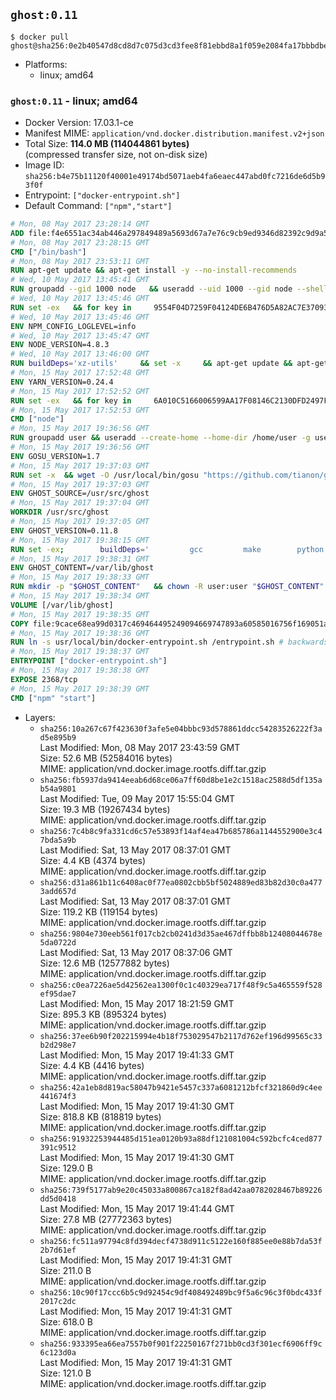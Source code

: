 ## `ghost:0.11`

```console
$ docker pull ghost@sha256:0e2b40547d8cd8d7c075d3cd3fee8f81ebbd8a1f059e2084fa17bbbdbe4cbdc6
```

-	Platforms:
	-	linux; amd64

### `ghost:0.11` - linux; amd64

-	Docker Version: 17.03.1-ce
-	Manifest MIME: `application/vnd.docker.distribution.manifest.v2+json`
-	Total Size: **114.0 MB (114044861 bytes)**  
	(compressed transfer size, not on-disk size)
-	Image ID: `sha256:b4e75b11120f40001e49174bd5071aeb4fa6eaec447abd0fc7216de6d5b93f0f`
-	Entrypoint: `["docker-entrypoint.sh"]`
-	Default Command: `["npm","start"]`

```dockerfile
# Mon, 08 May 2017 23:28:14 GMT
ADD file:f4e6551ac34ab446a297849489a5693d67a7e76c9cb9ed9346d82392c9d9a5fe in / 
# Mon, 08 May 2017 23:28:15 GMT
CMD ["/bin/bash"]
# Mon, 08 May 2017 23:53:11 GMT
RUN apt-get update && apt-get install -y --no-install-recommends 		ca-certificates 		curl 		wget 	&& rm -rf /var/lib/apt/lists/*
# Wed, 10 May 2017 13:45:41 GMT
RUN groupadd --gid 1000 node   && useradd --uid 1000 --gid node --shell /bin/bash --create-home node
# Wed, 10 May 2017 13:45:46 GMT
RUN set -ex   && for key in     9554F04D7259F04124DE6B476D5A82AC7E37093B     94AE36675C464D64BAFA68DD7434390BDBE9B9C5     FD3A5288F042B6850C66B31F09FE44734EB7990E     71DCFD284A79C3B38668286BC97EC7A07EDE3FC1     DD8F2338BAE7501E3DD5AC78C273792F7D83545D     B9AE9905FFD7803F25714661B63B535A4C206CA9     C4F0DFFF4E8C1A8236409D08E73BC641CC11F4C8     56730D5401028683275BD23C23EFEFE93C4CFFFE   ; do     gpg --keyserver ha.pool.sks-keyservers.net --recv-keys "$key" ||     gpg --keyserver pgp.mit.edu --recv-keys "$key" ||     gpg --keyserver keyserver.pgp.com --recv-keys "$key" ;   done
# Wed, 10 May 2017 13:45:46 GMT
ENV NPM_CONFIG_LOGLEVEL=info
# Wed, 10 May 2017 13:45:47 GMT
ENV NODE_VERSION=4.8.3
# Wed, 10 May 2017 13:46:00 GMT
RUN buildDeps='xz-utils'     && set -x     && apt-get update && apt-get install -y $buildDeps --no-install-recommends     && rm -rf /var/lib/apt/lists/*     && curl -SLO "https://nodejs.org/dist/v$NODE_VERSION/node-v$NODE_VERSION-linux-x64.tar.xz"     && curl -SLO "https://nodejs.org/dist/v$NODE_VERSION/SHASUMS256.txt.asc"     && gpg --batch --decrypt --output SHASUMS256.txt SHASUMS256.txt.asc     && grep " node-v$NODE_VERSION-linux-x64.tar.xz\$" SHASUMS256.txt | sha256sum -c -     && tar -xJf "node-v$NODE_VERSION-linux-x64.tar.xz" -C /usr/local --strip-components=1     && rm "node-v$NODE_VERSION-linux-x64.tar.xz" SHASUMS256.txt.asc SHASUMS256.txt     && apt-get purge -y --auto-remove $buildDeps     && ln -s /usr/local/bin/node /usr/local/bin/nodejs
# Mon, 15 May 2017 17:52:48 GMT
ENV YARN_VERSION=0.24.4
# Mon, 15 May 2017 17:52:52 GMT
RUN set -ex   && for key in     6A010C5166006599AA17F08146C2130DFD2497F5   ; do     gpg --keyserver ha.pool.sks-keyservers.net --recv-keys "$key" ||     gpg --keyserver pgp.mit.edu --recv-keys "$key" ||     gpg --keyserver keyserver.pgp.com --recv-keys "$key" ;   done   && curl -fSL -o yarn.js "https://yarnpkg.com/downloads/$YARN_VERSION/yarn-legacy-$YARN_VERSION.js"   && curl -fSL -o yarn.js.asc "https://yarnpkg.com/downloads/$YARN_VERSION/yarn-legacy-$YARN_VERSION.js.asc"   && gpg --batch --verify yarn.js.asc yarn.js   && rm yarn.js.asc   && mv yarn.js /usr/local/bin/yarn   && chmod +x /usr/local/bin/yarn
# Mon, 15 May 2017 17:52:53 GMT
CMD ["node"]
# Mon, 15 May 2017 19:36:56 GMT
RUN groupadd user && useradd --create-home --home-dir /home/user -g user user
# Mon, 15 May 2017 19:36:56 GMT
ENV GOSU_VERSION=1.7
# Mon, 15 May 2017 19:37:03 GMT
RUN set -x 	&& wget -O /usr/local/bin/gosu "https://github.com/tianon/gosu/releases/download/$GOSU_VERSION/gosu-$(dpkg --print-architecture)" 	&& wget -O /usr/local/bin/gosu.asc "https://github.com/tianon/gosu/releases/download/$GOSU_VERSION/gosu-$(dpkg --print-architecture).asc" 	&& export GNUPGHOME="$(mktemp -d)" 	&& gpg --keyserver ha.pool.sks-keyservers.net --recv-keys B42F6819007F00F88E364FD4036A9C25BF357DD4 	&& gpg --batch --verify /usr/local/bin/gosu.asc /usr/local/bin/gosu 	&& rm -r "$GNUPGHOME" /usr/local/bin/gosu.asc 	&& chmod +x /usr/local/bin/gosu 	&& gosu nobody true
# Mon, 15 May 2017 19:37:03 GMT
ENV GHOST_SOURCE=/usr/src/ghost
# Mon, 15 May 2017 19:37:04 GMT
WORKDIR /usr/src/ghost
# Mon, 15 May 2017 19:37:05 GMT
ENV GHOST_VERSION=0.11.8
# Mon, 15 May 2017 19:38:15 GMT
RUN set -ex; 		buildDeps=' 		gcc 		make 		python 		unzip 	'; 	apt-get update; 	apt-get install -y $buildDeps --no-install-recommends; 	rm -rf /var/lib/apt/lists/*; 		wget -O ghost.zip "https://github.com/TryGhost/Ghost/releases/download/${GHOST_VERSION}/Ghost-${GHOST_VERSION}.zip"; 	unzip ghost.zip; 		npm install --production; 		apt-get purge -y --auto-remove $buildDeps; 		rm ghost.zip; 	npm cache clean; 	rm -rf /tmp/npm*
# Mon, 15 May 2017 19:38:31 GMT
ENV GHOST_CONTENT=/var/lib/ghost
# Mon, 15 May 2017 19:38:33 GMT
RUN mkdir -p "$GHOST_CONTENT" 	&& chown -R user:user "$GHOST_CONTENT" 	&& ln -s "$GHOST_CONTENT/config.js" "$GHOST_SOURCE/config.js"
# Mon, 15 May 2017 19:38:34 GMT
VOLUME [/var/lib/ghost]
# Mon, 15 May 2017 19:38:35 GMT
COPY file:9cace68ea99d0317c469464495249094669747893a60585016756f169051a609 in /usr/local/bin/ 
# Mon, 15 May 2017 19:38:36 GMT
RUN ln -s usr/local/bin/docker-entrypoint.sh /entrypoint.sh # backwards compat
# Mon, 15 May 2017 19:38:37 GMT
ENTRYPOINT ["docker-entrypoint.sh"]
# Mon, 15 May 2017 19:38:38 GMT
EXPOSE 2368/tcp
# Mon, 15 May 2017 19:38:39 GMT
CMD ["npm" "start"]
```

-	Layers:
	-	`sha256:10a267c67f423630f3afe5e04bbbc93d578861ddcc54283526222f3ad5e895b9`  
		Last Modified: Mon, 08 May 2017 23:43:59 GMT  
		Size: 52.6 MB (52584016 bytes)  
		MIME: application/vnd.docker.image.rootfs.diff.tar.gzip
	-	`sha256:fb5937da9414eeab6d68ce06a7ff60d8be1e2c1518ac2588d5df135ab54a9801`  
		Last Modified: Tue, 09 May 2017 15:55:04 GMT  
		Size: 19.3 MB (19267434 bytes)  
		MIME: application/vnd.docker.image.rootfs.diff.tar.gzip
	-	`sha256:7c4b8c9fa331cd6c57e53893f14af4ea47b685786a1144552900e3c47bda5a9b`  
		Last Modified: Sat, 13 May 2017 08:37:01 GMT  
		Size: 4.4 KB (4374 bytes)  
		MIME: application/vnd.docker.image.rootfs.diff.tar.gzip
	-	`sha256:d31a861b11c6408ac0f77ea0802cbb5bf5024889ed83b82d30c0a4773add657d`  
		Last Modified: Sat, 13 May 2017 08:37:01 GMT  
		Size: 119.2 KB (119154 bytes)  
		MIME: application/vnd.docker.image.rootfs.diff.tar.gzip
	-	`sha256:9804e730eeb561f017cb2cb0241d3d35ae467dffbb8b12408044678e5da0722d`  
		Last Modified: Sat, 13 May 2017 08:37:06 GMT  
		Size: 12.6 MB (12577882 bytes)  
		MIME: application/vnd.docker.image.rootfs.diff.tar.gzip
	-	`sha256:c0ea7226ae5d42562ea1300f0c1c40329ea717f48f9c5a465559f528ef95dae7`  
		Last Modified: Mon, 15 May 2017 18:21:59 GMT  
		Size: 895.3 KB (895324 bytes)  
		MIME: application/vnd.docker.image.rootfs.diff.tar.gzip
	-	`sha256:37ee6b90f202215994e4b18f753029547b2117d762ef196d99565c33b2d298e7`  
		Last Modified: Mon, 15 May 2017 19:41:33 GMT  
		Size: 4.4 KB (4416 bytes)  
		MIME: application/vnd.docker.image.rootfs.diff.tar.gzip
	-	`sha256:42a1eb8d819ac58047b9421e5457c337a6081212bfcf321860d9c4ee441674f3`  
		Last Modified: Mon, 15 May 2017 19:41:30 GMT  
		Size: 818.8 KB (818819 bytes)  
		MIME: application/vnd.docker.image.rootfs.diff.tar.gzip
	-	`sha256:91932253944485d151ea0120b93a88df121081004c592bcfc4ced877391c9512`  
		Last Modified: Mon, 15 May 2017 19:41:30 GMT  
		Size: 129.0 B  
		MIME: application/vnd.docker.image.rootfs.diff.tar.gzip
	-	`sha256:739f5177ab9e20c45033a800867ca182f8ad42aa0782028467b89226dd5d0418`  
		Last Modified: Mon, 15 May 2017 19:41:44 GMT  
		Size: 27.8 MB (27772363 bytes)  
		MIME: application/vnd.docker.image.rootfs.diff.tar.gzip
	-	`sha256:fc511a97794c8fd394decf4738d911c5122e160f885ee0e88b7da53f2b7d61ef`  
		Last Modified: Mon, 15 May 2017 19:41:31 GMT  
		Size: 211.0 B  
		MIME: application/vnd.docker.image.rootfs.diff.tar.gzip
	-	`sha256:10c90f17ccc6b5c9d92454c9df408492489bc9f5a6c96c3f0bdc433f2017c2dc`  
		Last Modified: Mon, 15 May 2017 19:41:31 GMT  
		Size: 618.0 B  
		MIME: application/vnd.docker.image.rootfs.diff.tar.gzip
	-	`sha256:933395ea66ea7557b0f901f22250167f271bb0cd3f301ecf6906ff9c6c123d0a`  
		Last Modified: Mon, 15 May 2017 19:41:31 GMT  
		Size: 121.0 B  
		MIME: application/vnd.docker.image.rootfs.diff.tar.gzip
